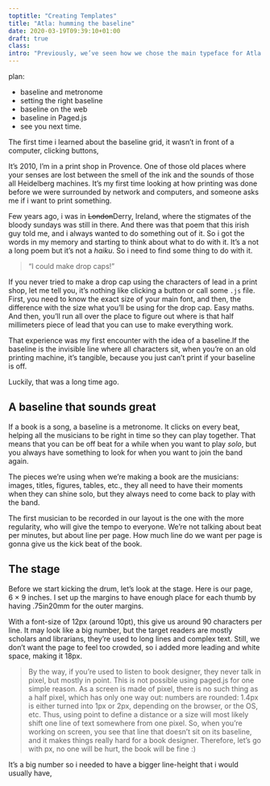 ```yaml
---
toptitle: "Creating Templates"
title: "Atla: humming the baseline"
date: 2020-03-19T09:39:10+01:00
draft: true
class:  
intro: "Previously, we’ve seen how we chose the main typeface for Atla. Let’s keep going by looking at the template. Today, we’re looking at the baseline."
---
```


plan:

- baseline and metronome
- setting the right baseline
- baseline on the web
- baseline in Paged.js
- see you next time.

The first time i learned about the baseline grid, it wasn’t in front of a computer, clicking buttons, 

It’s 2010, I’m in a print shop in Provence. One of those old places where your senses are lost between the smell of the ink and the sounds of those all Heidelberg machines. It’s my first time looking at how printing was done before we were surrounded by network and computers, and someone asks me if i want to print something.

Few years ago, i was in ~~London~~Derry, Ireland, where the stigmates of the bloody sundays was still in there. And there was that poem that this irish guy told me, and i always wanted to do something out of it. So i got the words in my memory and starting to think about what to do with it. It’s a not a long poem but it’s not a *haiku*. So i need to find some thing to do with it.

> “I could make drop caps!”

If you never tried to make a drop cap using the characters of lead in a print shop, let me tell you, it’s nothing like clicking a button or call some `.js` file. First, you need to know the exact size of your main font, and then, the difference with the size what you’ll be using for the drop cap. Easy maths.
And then, you’ll run all over the place to figure out where is that half millimeters piece of lead that you can use to make everything work. 

That experience was my first encounter with the idea of a baseline.If the baseline is the invisible line where all characters sit, when you’re on an old printing machine, it’s tangible, because you just can’t print if your baseline is off.

Luckily, that was a long time ago.

## A baseline that sounds great

If a book is a song, a baseline is a metronome. It clicks on every beat, helping all the musicians to be right in time so they can play together. That means that you can be off beat for a while when you want to play *solo*, but you always have something to look for when you want to join the band again.

The pieces we’re using when we’re making a book are the musicians: images, titles, figures, tables, etc., they all need to have their moments when they can shine solo, but they always need to come back to play with the band. 

The first musician to be recorded in our layout is the one with the more regularity, who will give the tempo to everyone. We’re not talking about beat per minutes, but about line per page. How much line do we want per page is gonna give us the kick beat of the book. 

## The stage

Before we start kicking the drum, let’s look at the stage.
Here is our page, <span class="measures">6 × 9 inches</span>. I set up the margins to have enough place for each thumb by having <span class="measures">.75in</span><span class="mm">20mm</span> for the outer margins.

With a font-size of 12px (around 10pt), this give us around 90 characters per line. It may look like a big number, but the target readers are mostly scholars and librarians, they’re used to long lines and complex text. Still, we don’t want the page to feel too crowded, so i added more leading and white space, making it 18px.

> By the way, if you’re used to listen to book designer, they never talk in pixel, but mostly in point. This is not possible using paged.js for one simple reason. As a screen is made of pixel, there is no such thing as a half pixel, which has only one way out: numbers are rounded: 1.4px is either turned into 1px or 2px, depending on the browser, or the OS, etc. Thus, using point to define a distance or a size will most likely shift one line of text somewhere from one pixel. So, when you’re working on screen, you see that line that doesn’t sit on its baseline, and it makes things really hard for a book designer. Therefore, let’s go with px, no one will be hurt, the book will be fine :)



It’s a big number so i needed to have a bigger line-height that i would usually have, 
